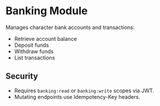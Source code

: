 # Banking Module

Manages character bank accounts and transactions:
- Retrieve account balance
- Deposit funds
- Withdraw funds
- List transactions

## Security
- Requires `banking:read` or `banking:write` scopes via JWT.
- Mutating endpoints use Idempotency-Key headers.
